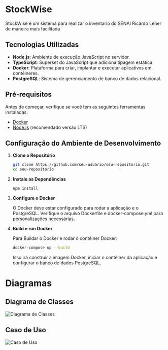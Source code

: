 # StockWise

StockWise é um sistema para realizar o inventario do SENAI Ricardo Lener de maneira mais facilitada

## Tecnologias Utilizadas

- **Node.js**: Ambiente de execução JavaScript no servidor.
- **TypeScript**: Superset do JavaScript que adiciona tipagem estática.
- **Docker**: Plataforma para criar, implantar e executar aplicativos em contêineres.
- **PostgreSQL**: Sistema de gerenciamento de banco de dados relacional.

## Pré-requisitos

Antes de começar, verifique se você tem as seguintes ferramentas instaladas:

- [Docker](https://docs.docker.com/get-docker/)
- [Node.js](https://nodejs.org/) (recomendado versão LTS)

## Configuração do Ambiente de Desenvolvimento

1. **Clone o Repositório**

    ```bash
    git clone https://github.com/seu-usuario/seu-repositorio.git
    cd seu-repositorio
    ```

2. **Instale as Dependências**

    ```bash
    npm install
    ```

3. **Configure o Docker**

    O Docker deve estar configurado para rodar a aplicação e o PostgreSQL. Verifique o arquivo Dockerfile e docker-compose.yml para personalizações necessárias.

4. **Build e run Docker**

    Para Buildar o Docker e rodar o contêiner Docker:

    ```bash
    docker-compose up --build
    ```

    Isso irá construir a imagem Docker, iniciar o contêiner da aplicação e configurar o banco de dados PostgreSQL.

# Diagramas
## Diagrama de Classes
  ![Diagrama de Classes](https://github.com/user-attachments/assets/262d00be-0bff-4b13-924d-1f577936b24e)

## Caso de Uso
  ![Caso de Uso](https://github.com/user-attachments/assets/e53533be-2f66-49b2-a02c-d0fd6d650077)
